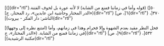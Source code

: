 [(]{dir="rtl"}٥٠[) (قوله وأما في زماننا فمنع من الشابة) لا لأنه عورة بل
لخوف الفتنة. («الدر المختار وحاشية ابن عابدين»، رد المحتار،
ج]{dir="rtl"} ٦[، ص]{dir="rtl"} ٣٧٠[، الناشر: دار الفكر -
بيروت)]{dir="rtl"}

[(امتنع نظره إلى وجهها) فحل النظر مقيد بعدم الشهوة وإلا فحرام وهذا في
زمانهم، وأما في زماننا فمنع من الشابة. («الدر المختار»، ج]{dir="rtl"}
٩[، ص]{dir="rtl"} ٥٣٢[، مكتبة الرشيدية)]{dir="rtl"}
